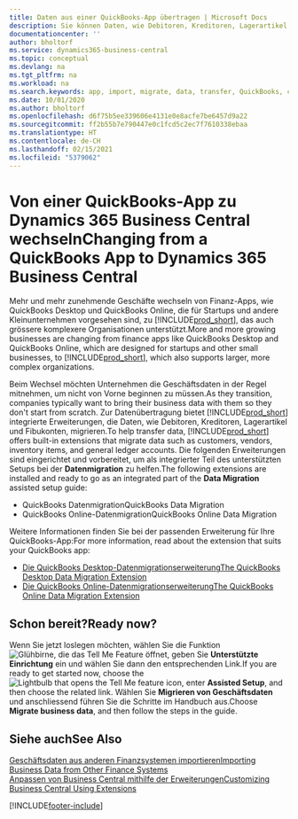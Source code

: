 ```yaml
---
title: Daten aus einer QuickBooks-App übertragen | Microsoft Docs
description: Sie können Daten, wie Debitoren, Kreditoren, Lagerartikel und Fibukonten aus QuickBooks-Apps auf Business Central migrieren.
documentationcenter: ''
author: bholtorf
ms.service: dynamics365-business-central
ms.topic: conceptual
ms.devlang: na
ms.tgt_pltfrm: na
ms.workload: na
ms.search.keywords: app, import, migrate, data, transfer, QuickBooks, customize
ms.date: 10/01/2020
ms.author: bholtorf
ms.openlocfilehash: d6f75b5ee339606e4131e0e8acfe7be6457d9a22
ms.sourcegitcommit: ff2b55b7e790447e0c1fcd5c2ec7f7610338ebaa
ms.translationtype: HT
ms.contentlocale: de-CH
ms.lasthandoff: 02/15/2021
ms.locfileid: "5379062"
---
```

# <a name="changing-from-a-quickbooks-app-to-dynamics-365-business-central"></a><span data-ttu-id="ca117-103">Von einer QuickBooks-App zu Dynamics 365 Business Central wechseln</span><span class="sxs-lookup"><span data-stu-id="ca117-103">Changing from a QuickBooks App to Dynamics 365 Business Central</span></span>
<span data-ttu-id="ca117-104">Mehr und mehr zunehmende Geschäfte wechseln von Finanz-Apps, wie QuickBooks Desktop und QuickBooks Online, die für Startups und andere Kleinunternehmen vorgesehen sind, zu [!INCLUDE[prod_short](includes/prod_short.md)], das auch grössere komplexere Organisationen unterstützt.</span><span class="sxs-lookup"><span data-stu-id="ca117-104">More and more growing businesses are changing from finance apps like QuickBooks Desktop and QuickBooks Online, which are designed for startups and other small businesses, to [!INCLUDE[prod_short](includes/prod_short.md)], which also supports larger, more complex organizations.</span></span> 

<span data-ttu-id="ca117-105">Beim Wechsel möchten Unternehmen die Geschäftsdaten in der Regel mitnehmen, um nicht von Vorne beginnen zu müssen.</span><span class="sxs-lookup"><span data-stu-id="ca117-105">As they transition, companies typically want to bring their business data with them so they don't start from scratch.</span></span> <span data-ttu-id="ca117-106">Zur Datenübertragung bietet [!INCLUDE[prod_short](includes/prod_short.md)] integrierte Erweiterungen, die Daten, wie Debitoren, Kreditoren, Lagerartikel und Fibukonten, migrieren.</span><span class="sxs-lookup"><span data-stu-id="ca117-106">To help transfer data, [!INCLUDE[prod_short](includes/prod_short.md)] offers built-in extensions that migrate data such as customers, vendors, inventory items, and general ledger accounts.</span></span> <span data-ttu-id="ca117-107">Die folgenden Erweiterungen sind eingerichtet und vorbereitet, um als integrierter Teil des unterstützten Setups bei der **Datenmigration** zu helfen.</span><span class="sxs-lookup"><span data-stu-id="ca117-107">The following extensions are installed and ready to go as an integrated part of the **Data Migration** assisted setup guide:</span></span>

* <span data-ttu-id="ca117-108">QuickBooks Datenmigration</span><span class="sxs-lookup"><span data-stu-id="ca117-108">QuickBooks Data Migration</span></span> 
* <span data-ttu-id="ca117-109">QuickBooks Online-Datenmigration</span><span class="sxs-lookup"><span data-stu-id="ca117-109">QuickBooks Online Data Migration</span></span>

<span data-ttu-id="ca117-110">Weitere Informationen finden Sie bei der passenden Erweiterung für Ihre QuickBooks-App:</span><span class="sxs-lookup"><span data-stu-id="ca117-110">For more information, read about the extension that suits your QuickBooks app:</span></span>   

* [<span data-ttu-id="ca117-111">Die QuickBooks Desktop-Datenmigrationserweiterung</span><span class="sxs-lookup"><span data-stu-id="ca117-111">The QuickBooks Desktop Data Migration Extension</span></span>](ui-extensions-quickbooks-data-migration.md)
* [<span data-ttu-id="ca117-112">Die QuickBooks Online-Datenmigrationserweiterung</span><span class="sxs-lookup"><span data-stu-id="ca117-112">The QuickBooks Online Data Migration Extension</span></span>](ui-extensions-quickbooks-online-data-migration.md)

## <a name="ready-now"></a><span data-ttu-id="ca117-113">Schon bereit?</span><span class="sxs-lookup"><span data-stu-id="ca117-113">Ready now?</span></span>
<span data-ttu-id="ca117-114">Wenn Sie jetzt loslegen möchten, wählen Sie die Funktion ![Glühbirne, die das Tell Me Feature](media/ui-search/search_small.png "Tell Me-Funktion") öffnet, geben Sie **Unterstützte Einrichtung** ein und wählen Sie dann den entsprechenden Link.</span><span class="sxs-lookup"><span data-stu-id="ca117-114">If you are ready to get started now, choose the ![Lightbulb that opens the Tell Me feature](media/ui-search/search_small.png "Tell me what you want to do") icon, enter **Assisted Setup**, and then choose the related link.</span></span> <span data-ttu-id="ca117-115">Wählen Sie **Migrieren von Geschäftsdaten** und anschliessend führen Sie die Schritte im Handbuch aus.</span><span class="sxs-lookup"><span data-stu-id="ca117-115">Choose **Migrate business data**, and then follow the steps in the guide.</span></span>

## <a name="see-also"></a><span data-ttu-id="ca117-116">Siehe auch</span><span class="sxs-lookup"><span data-stu-id="ca117-116">See Also</span></span>
[<span data-ttu-id="ca117-117">Geschäftsdaten aus anderen Finanzsystemen importieren</span><span class="sxs-lookup"><span data-stu-id="ca117-117">Importing Business Data from Other Finance Systems</span></span>](across-import-data-configuration-packages.md)  
[<span data-ttu-id="ca117-118">Anpassen von Business Central mithilfe der Erweiterungen</span><span class="sxs-lookup"><span data-stu-id="ca117-118">Customizing Business Central Using Extensions</span></span>](ui-extensions.md)   


[!INCLUDE[footer-include](includes/footer-banner.md)]